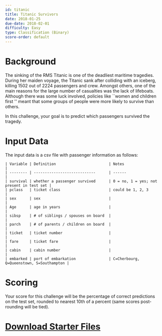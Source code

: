 ```yaml
---
id: titanic
title: Titanic Survivors
date: 2018-01-25
due-date: 2018-02-01
difficulty: Easy
type: Classification (Binary)
score-order: default
---
```


# Background

The sinking of the RMS Titanic is one of the deadliest maritime tragedies.
During her maiden voyage, the Titanic sank after colliding with an iceberg,
killing 1502 out of 2224 passengers and crew. Amongst others, one of the main
reasons for the large number of casualties was the lack of lifeboats. Although
there was some luck involved, policies like ``women and children first '' meant
that some groups of people were more likely to survive than others.


In this challenge, your goal is to predict which passengers survived the
tragedy.

# Input Data

The input data is a csv file with passenger information as follows:

```
| Variable | Definition                        | Notes                                    |  
| -------- | ----------------------------      | ------                                   |  
| survival | whether a passenger survived      | 0 = no, 1 = yes; not present in test set |  
| pclass   | ticket class                      | could be 1, 2, 3                         |  
| sex      | sex                               |                                          |  
| Age      | age in years                      |                                          |  
| sibsp    | # of siblings / spouses on board  |                                          |  
| parch    | # of parents / children on board  |                                          |  
| ticket   | ticket number                     |                                          |  
| fare     | ticket fare                       |                                          |  
| cabin    | cabin number                      |                                          |  
| embarked | port of embarkation               | C=Cherbourg, Q=Queenstown, S=Southampton |  
```

# Scoring

Your score for this challenge will be the percentage of correct predictions on
the test set, rounded to nearest 10th of a percent (same scores post-rounding
will be tied).

# [Download Starter Files](https://drive.google.com/file/d/1lWi9uEYfIbc1m_PnPQJcPWBe9XzSHqCU/view?usp=sharing)

